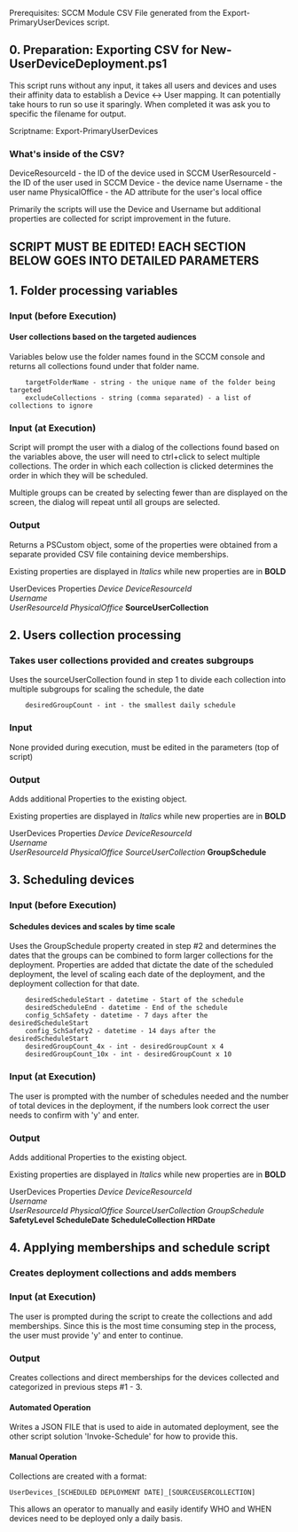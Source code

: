 
Prerequisites:
SCCM Module
CSV File generated from the Export-PrimaryUserDevices script.


## 0. Preparation: Exporting CSV for New-UserDeviceDeployment.ps1

This script runs without any input, it takes all users and devices and uses their affinity data to establish a Device <-> User mapping.  It can potentially take hours to run so use it sparingly.  When completed it was ask you to specific the filename for output.

Scriptname: Export-PrimaryUserDevices

### What's inside of the CSV?

DeviceResourceId - the ID of the device used in SCCM
UserResourceId - the ID of the user used in SCCM
Device - the device name
Username - the user name
PhysicalOffice - the AD attribute for the user's local office

Primarily the scripts will use the Device and Username but additional properties are collected for script improvement in the future.

## SCRIPT MUST BE EDITED! EACH SECTION BELOW GOES INTO DETAILED PARAMETERS

## 1. Folder processing variables
### Input (before Execution)
#### User collections based on the targeted audiences
Variables below use the folder names found in the SCCM console and returns all collections found under that folder name.
```parameters
	targetFolderName - string - the unique name of the folder being targeted
	excludeCollections - string (comma separated) - a list of collections to ignore
```

### Input (at Execution)
Script will prompt the user with a dialog of the collections found based on the variables above, the user will need to ctrl+click to select multiple collections.  The order in which each collection is clicked determines the order in which they will be scheduled.   

Multiple groups can be created by selecting fewer than are displayed on the screen, the dialog will repeat until all groups are selected.

### Output
Returns a PSCustom object, some of the properties were obtained from a separate provided CSV file containing device memberships.

Existing properties are displayed in *Italics* while new properties are in **BOLD**

UserDevices
	Properties
		*Device
		DeviceResourceId	
		Username	
		UserResourceId
		PhysicalOffice*
		**SourceUserCollection**

## 2. Users collection processing
### Takes user collections provided and creates subgroups
Uses the sourceUserCollection found in step 1 to divide each collection into multiple subgroups for scaling the schedule, the date 

```Parameters
	desiredGroupCount - int - the smallest daily schedule
```

### Input
None provided during execution, must be edited in the parameters (top of script)

### Output
Adds additional Properties to the existing object.

Existing properties are displayed in *Italics* while new properties are in **BOLD**

UserDevices
	Properties
		*Device
		DeviceResourceId	
		Username	
		UserResourceId
		PhysicalOffice
		SourceUserCollection*
		**GroupSchedule**

## 3. Scheduling devices
### Input (before Execution)
#### Schedules devices and scales by time scale
Uses the GroupSchedule property created in step #2 and determines the dates that the groups can be combined to form larger collections for the deployment.  Properties are added that dictate the date of the scheduled deployment, the level of scaling each date of the deployment, and the deployment collection for that date.

```Parameters
	desiredScheduleStart - datetime - Start of the schedule
	desiredScheduleEnd - datetime - End of the schedule
	config_SchSafety - datetime - 7 days after the desiredScheduleStart
	config_SchSafety2 - datetime - 14 days after the desiredScheduleStart
	desiredGroupCount_4x - int - desiredGroupCount x 4
	desiredGroupCount_10x - int - desiredGroupCount x 10
```
### Input (at Execution)
The user is prompted with the number of schedules needed and the number of total devices in the deployment, if the numbers look correct the user needs to confirm with 'y' and enter.

### Output
Adds additional Properties to the existing object.   

Existing properties are displayed in *Italics* while new properties are in **BOLD**

UserDevices
	Properties
		*Device
		DeviceResourceId	
		Username	
		UserResourceId
		PhysicalOffice
		SourceUserCollection
		GroupSchedule*
		**SafetyLevel
		ScheduleDate
		ScheduleCollection
		HRDate**

## 4. Applying memberships and schedule script
### Creates deployment collections and adds members

### Input (at Execution)
The user is prompted during the script to create the collections and add memberships.  Since this is the most time consuming step in the process, the user must provide 'y' and enter to continue.

### Output

Creates collections and direct memberships for the devices collected and categorized in previous steps #1 - 3.

#### Automated Operation

Writes a JSON FILE that is used to aide in automated deployment, see the other script solution 'Invoke-Schedule' for how to provide this.

#### Manual Operation

Collections are created with a format:

	UserDevices_[SCHEDULED DEPLOYMENT DATE]_[SOURCEUSERCOLLECTION]

This allows an operator to manually and easily identify WHO and WHEN devices need to be deployed only a daily basis.  
